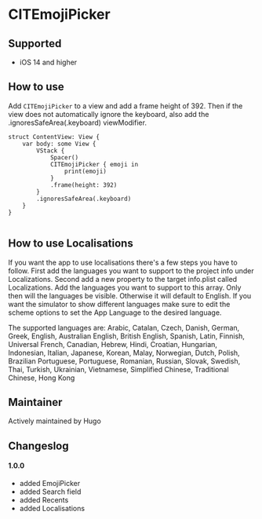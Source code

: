 
# CITEmojiPicker


## Supported

- iOS 14 and higher


## How to use

Add `CITEmojiPicker` to a view and add a frame height of 392. Then if the view does not automatically ignore the keyboard, also add the .ignoresSafeArea(.keyboard) viewModifier.

```
struct ContentView: View {
    var body: some View {
        VStack {
            Spacer()
            CITEmojiPicker { emoji in
                print(emoji)
            }
            .frame(height: 392)
        }
        .ignoresSafeArea(.keyboard)
    }
}
    
```

## How to use Localisations

If you want the app to use localisations there's a few steps you have to follow. First add the languages you want to support to the project info under Localizations. Second add a new property to the target info.plist called Localizations. Add the languages you want to support to this array. Only then will the languages be visible. Otherwise it will default to English. If you want the simulator to show different languages make sure to edit the scheme options to set the App Language to the desired language.

The supported languages are: Arabic, Catalan, Czech, Danish, German, Greek, English, Australian English, British English, Spanish, Latin, Finnish, Universal French, Canadian, Hebrew, Hindi, Croatian, Hungarian, Indonesian, Italian, Japanese, Korean, Malay, Norwegian, Dutch, Polish, Brazilian Portuguese, Portuguese, Romanian, Russian, Slovak, Swedish, Thai, Turkish, Ukrainian, Vietnamese, Simplified Chinese, Traditional Chinese, Hong Kong

## Maintainer

Actively maintained by Hugo


## Changeslog

#### 1.0.0

- added EmojiPicker
- added Search field
- added Recents
- added Localisations
